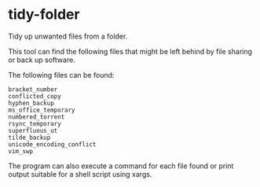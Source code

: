 # tidy-folder

Tidy up unwanted files from a folder.

This tool can find the following files that might be left behind
by file sharing or back up software.

The following files can be found:

```
bracket_number
conflicted_copy
hyphen_backup
ms_office_temporary
numbered_torrent
rsync_temporary
superfluous_ut
tilde_backup
unicode_encoding_conflict
vim_swp
```

The program can also execute a command for each file found or print output suitable for a shell script using xargs.
